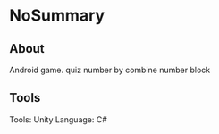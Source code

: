 # NoSummary
## About
Android game. quiz number by combine number block

## Tools
Tools:  Unity
Language: C#
